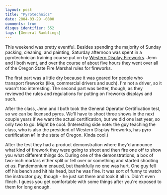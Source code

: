 ```yaml
---
layout: post
title: "Pyrotechnics"
date: 2004-03-29 -0800
comments: true
disqus_identifier: 552
tags: [General Ramblings]
---
```

This weekend was pretty eventful. Besides spending the majority of
Sunday packing, cleaning, and painting, Saturday afternoon was spent in
a pyrotechnician training course put on by [Western Display
Fireworks](http://www.westerndisplay.com/). Jenn and I both went, and
over the course of about five hours they went over all of the Oregon
State Fire Marshal rules for fireworks.

 The first part was a little dry because it was geared for people who
transport fireworks (like, commercial drivers and such). I'm not a
driver, so it wasn't too interesting. The second part was better,
though, as they reviewed the rules and regulations for putting on
fireworks displays and such.

 After the class, Jenn and I both took the General Operator
Certification test, so we can be licensed pyros. We'll have to shoot
three shows in the next couple years if we want the actual
certification, but we did one last year, so only two to go. Might be
cool. (Interesting side note: the guy teaching the class, who is also
the president of Western Display Fireworks, has pyro certification \#1
in the state of Oregon. Kinda cool.)

 After the test they had a product demonstration where they'd announce
what kind of firework they were going to shoot and then fire one off to
show you what different things do. During one of the demonstrations, a
box of two-inch mortars either split or fell over or something and
started shooting *at us*. Pandemonium ensued, but thankfully no one was
hurt. One guy fell off his bench and hit his head, but he was fine. It
was sort of funny to watch the instructor guy, though - he just sat
there and took it all in. Didn't even flinch. I guess you get
comfortable with some things after you're exposed to them for long
enough.
